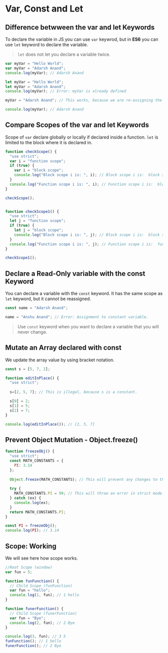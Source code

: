 # Var, Const and Let

## Difference betwween the var and let Keywords

To declare the variable in JS you can use ```var``` keywrod, but in **ES6** you can use ```let``` keyword to declare the variable.

> ```let``` does not let you declare a variable twice.

```js
var myVar = "Hello World";
var myVar = "Adarsh Anand";
console.log(myVar); // Adarsh Anand

let myVar = "Hello World";
let myVar = "Adarsh Anand";
console.log(myVar); // Error: myVar is already defined

myVar = "Adarsh Anand"; // This works, because we are re-assigning the value not declaring it.

console.log(myVar); // Adarsh Anand
```

## Compare Scopes of the var and let Keywords

Scope of ```var``` declare globally or locally if declared inside a function.
```let``` is limited to the block where it is declared in.

```js
function checkScope() {
  "use strict";
  var i = "function scope";
  if (true) {
    var i = "block scope";
    console.log("Block scope i is: ", i); // Block scope i is:  block scope
  }
  console.log("Function scope i is: ", i); // Function scope i is:  block scope
}

checkScope();


function checkScope1() {
  "use strict";
  let j = "function scope";
  if (true) {
    let j = "block scope";
    console.log("Block scope i is: ", j); // Block scope i is:  block scope
  }
  console.log("Function scope i is: ", j); // Function scope i is:  function scope
}

checkScope1();
```

## Declare a Read-Only variable with the const Keyword

You can declare a variable with the ```const``` keyword. It has the same scope as ```let``` keyword, but it cannot be reassigned.

```js
const name = "Adarsh Anand";

name = "Anshu Anand"; // Error: Assignment to constant variable.
```

> Use ```const``` keyword when you want to declare a variable that you will never change.

## Mutate an Array declared with const

We update the array value by using bracket notation.

```js
const s = [5, 7, 2];

function editInPlace() {
  "use strict";
  
  s=[2, 5, 7]; // This is illegal, because s is a constant.

  s[0] = 2;
  s[1] = 5;
  s[2] = 7;
}

console.log(editInPlace()); // [2, 5, 7]
```

## Prevent Object Mutation - Object.freeze()

```js
function freezeObj() {
  "use strict";
  const MATH_CONSTANTS = {
    PI: 3.14
  };
  
  Object.freeze(MATH_CONSTANTS); // This will prevent any changes to the object.
  
  try {
    MATH_CONSTANTS.PI = 99; // This will throw an error in strict mode.
  } catch (ex) {
    console.log(ex);
  }
  return MATH_CONSTANTS.PI;
}

const PI = freezeObj();
console.log(PI); // 3.14
```

## Scope: Working

We will see here how scope works. 

```js
//Root Scope (window)
var fun = 5;

function funFunction() {
  // Child Scope (funFunction)
  var fun = "hello";
  console.log(1, fun); // 1 hello
}

function funerFunction() {
  // Child Scope (funerFunction)
  var fun = "Bye";
  console.log(2, fun); // 2 Bye 
}

console.log(3, fun); // 3 5
funFunction(); // 1 hello
funerFunction(); // 2 Bye
```